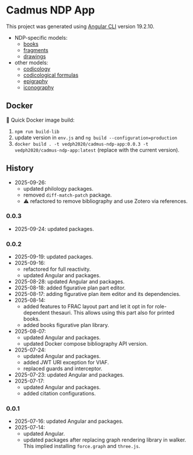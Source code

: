# Cadmus NDP App

This project was generated using [Angular CLI](https://github.com/angular/angular-cli) version 19.2.10.

- NDP-specific models:
  - [books](https://github.com/vedph/cadmus-ndp-books)
  - [fragments](https://github.com/vedph/cadmus-ndp-frac)
  - [drawings](https://github.com/vedph/cadmus-ndp-drawings)
- other models:
  - [codicology](https://github.com/vedph/cadmus-codicology)
  - [codicological formulas](https://github.com/vedph/cod-layout-view)
  - [epigraphy](https://github.com/vedph/cadmus-epigraphy)
  - [iconography](https://github.com/vedph/cadmus-iconography)

## Docker

🐋 Quick Docker image build:

1. `npm run build-lib`
2. update version in `env.js` and `ng build --configuration=production`
3. `docker build . -t vedph2020/cadmus-ndp-app:0.0.3 -t vedph2020/cadmus-ndp-app:latest` (replace with the current version).

## History

- 2025-09-26:
  - updated philology packages.
  - removed `diff-match-patch` package.
  - ⚠️ refactored to remove bibliography and use Zotero via references.

### 0.0.3

- 2025-09-24: updated packages.

### 0.0.2

- 2025-09-19: updated packages.
- 2025-09-16:
  - refactored for full reactivity.
  - updated Angular and packages.
- 2025-08-28: updated Angular and packages.
- 2025-08-18: added figurative plan part editor.
- 2025-08-17: adding figurative plan item editor and its dependencies.
- 2025-08-14:
  - added features to FRAC layout part and let it opt in for role-dependent thesauri. This allows using this part also for printed books.
  - added books figurative plan library.
- 2025-08-07:
  - updated Angular and packages.
  - updated Docker compose bibliography API version.
- 2025-07-24:
  - updated Angular and packages.
  - added JWT URI exception for VIAF.
  - replaced guards and interceptor.
- 2025-07-23: updated Angular and packages.
- 2025-07-17:
  - updated Angular and packages.
  - added citation configurations.

### 0.0.1

- 2025-07-16: updated Angular and packages.
- 2025-07-14:
  - updated Angular.
  - updated packages after replacing graph rendering library in walker. This implied installing `force.graph` and `three.js`.
